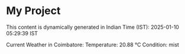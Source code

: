 # My Project

This content is dynamically generated in Indian Time (IST): 2025-01-10 05:29:39 IST


Current Weather in Coimbatore:
Temperature: 20.88 °C
Condition: mist
